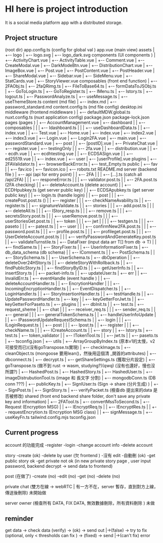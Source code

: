 # HI here is project introduction

It is a social media platform app with a distributed storage.

## Project structure

(root dir)
app.config.ts (config for global val )
app.vue         (main view)
assets
|   +-- logo
|       +-- logo.svg
|       +-- logo_dark.svg
components                  (UI components )
|   +-- ActivityChart.vue
|   +-- ActivityTable.vue
|   +-- Comment.vue
|   +-- CreateModal.vue
|   +-- DarkModeBtn.vue
|   +-- DistributionChart.vue
|   +-- ImageBox.vue
|   +-- Post.vue
|   +-- PostContent.vue
|   +-- PostHeader.vue
|   +-- ShareModal.vue
|   +-- Sidebar.vue
|   +-- SideMenu.vue
|   +-- StatCards.vue
|   +-- StoryViewer.vue
composables             (front end function)
|   +-- 2FAObj.ts
|   +-- 2faQRimg.ts
|   +-- FileToBase64.ts
|   +-- formDataToJSObj.ts
|   +-- GoToLogin.ts
|   +-- GoToRegister.ts
|   +-- IMenu.ts
|   +-- Istory.ts
|   +-- logout.ts
|   +-- PasswordAnalyze.ts
|   +-- useMessage.ts
|   +-- useThemeStore.ts
content                           (md file)
|   +-- index.md
|   +-- password_standard.md
content.config.ts                 (md file config)
desktop.ini
middleware                         (frontend middleware )
|   +-- defaultMDW.global.ts
nuxt.config.ts                    (nuxt application config)
package.json
package-lock.json
pages                                    (pages )
|   +-- AccountManagement.vue
|   +-- dashboard
|   |   +-- composables
|   |   |   +-- Idashboard.ts
|   |   |   +-- useDashboardData.ts
|   |   +-- index.vue
|   |   +-- Test.vue
|   +-- Home.vue
|   +-- index.vue
|   +-- index2.vue
|   +-- index3.vue
|   +-- Login.vue
|   +-- Login2FA.vue
|   +-- main.vue
|   +-- passwordStandard.vue
|   +-- post
|   |   +-- [postID].vue
|   +-- PrivateChat.vue
|   +-- register.vue
|   +-- testingOnly
|   |   +-- 2fa.vue
|   |   +-- distribution.vue
|   |   +-- ecdh.vue
|   |   +-- ecdhtesting.vue
|   |   +-- ECDSASign.vue
|   |   +-- ed25519.vue
|   |   +-- index.vue
|   +-- user
|       +-- [userProfile].vue
plugins
|   +-- 2FAValidator.ts
|   +-- browserBackError.ts
|   +-- test_Empty.ts
public
|   +-- fav
|   |   +-- fav.ico
|   +-- favicon.ico
|   +-- robots.txt
README.md
server                                          (backend file )
|   +-- api                                     (api for entry point)
|   |   +-- 2FA
|   |   |   +-- [...].ts                        (catch all /api/2FA)
|   |   |   +-- responeError.ts
|   |   |   +-- vaildator.post.ts
|   |   +-- 2FA.post.ts                        (2FA checking)
|   |   +-- deleteAccount.ts                    (delete account)
|   |   +-- ECDHpubkey.ts                       (get server public key)
|   |   +-- ECDSApubkey.ts                      (get server public key)
|   |   +-- login.ts                            (handle login)
|   |   +-- post
|   |   |   +-- createPost.post.ts              ()
|   |   +-- register
|   |   |   +-- checkNameAvability.ts
|   |   +-- register.ts
|   |   +-- signatureVaildate.ts
|   |   +-- stories
|   |   |   +-- add.post.ts
|   |   |   +-- deleteAll.ts
|   |   |   +-- IStory_resp.ts
|   |   |   +-- remove.ts
|   |   |   +-- secretsStory.post.ts
|   |   |   +-- userRemove.post.ts
|   |   |   +-- userStoriesGet.post.ts
|   |   +-- token
|   |   |   +-- jwt
|   |   |   |   +-- testgen.ts
|   |   |   +-- paseto
|   |   |       +-- patest.ts
|   |   +-- user
|   |   |   +-- confirmNew2FA.post.ts
|   |   |   +-- password.post.ts
|   |   |   +-- profile.post.ts
|   |   |   +-- profileget.post.ts
|   |   |   +-- UserDeleteAccount.post.ts
|   |   |   +-- verifyPasswordAndGenerateKey.post.ts
|   |   +-- validateTurnstile.ts
|   +-- DataFixer                               (input data arr T[] from db -> T)
|   |   +-- findSame.ts
|   |   +-- StoryFixer.ts
|   |   +-- UserInformationFixer.ts
|   +-- db_data_schema                          (db schema)
|   |   +-- IComment.ts
|   |   +-- PostSchema.ts
|   |   +-- StorySchema.ts
|   |   +-- UserSchema.ts
|   +-- dbOperation
|   |   +-- deleteOver24HStory.ts
|   |   +-- deleteStoryWithRollback.ts
|   |   +-- findPublicStory.ts
|   |   +-- findStoryByID.ts
|   |   +-- getUserInfo.ts
|   |   +-- insertStory.ts
|   |   +-- packet-info.ts
|   |   +-- updateUser.ts
|   +-- err
|   |   +-- InvalidErr.ts
|   +-- eventHandle                                 (event handle )
|   |   +-- deleteAccountHandler.ts
|   |   +-- EncrytionHandler
|   |   |   +-- IncomingEncryptionHandler.ts
|   |   +-- EventDispatcher.ts
|   |   +-- LoginHandler.ts
|   |   +-- StoryInsertionHandler.ts
|   |   +-- testHandle.ts
|   |   +-- UpdatePasswordHandler.ts
|   +-- key
|   |   +-- keyGetterForJwt.ts
|   |   +-- keyGetterForPaseto.ts
|   +-- plugins
|   |   +-- dbInit.ts
|   |   +-- test.ts
|   +-- request_sheme
|   |   +-- chat
|   |   |   +-- receiver_req.ts
|   |   |   +-- sender_req.ts
|   |   +-- general
|   |   |   +-- generalTokenSchema.ts
|   |   +-- handleUserInfoUpdate
|   |   |   +-- IPasswordUpdateRequestSchema.ts
|   |   +-- login
|   |   |   +-- ILoginRequest.ts
|   |   +-- post
|   |   |   +-- Ipost.ts
|   |   +-- register
|   |   |   +-- checkName.ts
|   |   |   +-- ICreateAccount.ts
|   |   +-- story
|   |       +-- Istory.ts
|   +-- test.ts
|   +-- token_validator
|   |   +-- ITokenTool.ts
|   |   +-- jwt.ts
|   |   +-- paseto.ts
|   +-- tsconfig.json
|   +-- utils
|       +-- ArrayGroupByIndex.ts                    (原本v1的太慢，v2可接受而已)(沒有goTranspose.ts實現)
|       +-- checkImage.ts
|       +-- cleanObject.ts                          (mongoose 要用lean()，然後用這個清 _開首的attributes)
|       +-- dbconnect.ts
|       +-- decrypt.ts
|       +-- getShareSettings.ts                   (獲取分片設定)
|       +-- goTranspose.ts                          (做不到 rust -> wasm, studying?)(qwq) (沒有也還好，慢也沒所謂?)
|       +-- HashedPost.ts
|       +-- HashedStory.ts
|       +-- HashedUser.ts
|       +-- imageDistrubutionTool.ts                (image 和 長文字 分割)
|       +-- mongodbConn.ts                          (DB conn ???)
|       +-- publicKey.ts
|       +-- SignIUser.ts                            (Sign -> share (分片生成) )
|       +-- SignPost.ts
|       +-- SignStory.ts
|       +-- verifyPacket.ts                         (檢查db 提出來的data 是否被修改)
shared                                                        (front end backend share folder, don't save any private key and information)
|   +-- 2FATool.ts
|   +-- convertMssToSecond.ts
|   +-- Request                                             (Encryption MSG)
|   |   +-- IEncryptReq.ts
|   |   +-- IEncryptRes.ts
|   |   +-- requestEncrytion.ts                             (Encryption MSG class)
|   |   +-- signMessage.ts
|   +-- useKeyFn.ts
tailwind.config.mjs
tsconfig.json


## Current progress

account 的功能完成
-register
-login
-change account info
-delete account

story
-create  (ok)
-delete by user  (欠 frontend )
-沒有 edit
-自動刪 (ok)
-get public story ok
-get private not ok (in new private story page , user input password, backend decrypt -> send data to frontend)

post (在做了)
-create (no)
-edit (no)
-get (no)
-delete (no)

private chat (雙方在線 -> webRTC | 有一方不在，server 暫存，直到對方上線，傳送後刪除)
未開始做

server owner (檢查所有 DATA, FIX DATA, 無效數據刪除，所有資料刪除 )
未做

## reminder

get data -> check data (verify) -> (ok) -> send out
                                 |->(false) -> try to fix (optional, only < thresholds can fix  ) -> (fixed) -> send
                                                                                                  |->(can't fix) error
